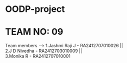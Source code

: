 # OODP-project
# TEAM NO: 09

Team members --> 
1.Jashmi Raji J - RA2412707010026  ||  
2.J D Nivedha - RA2412703010009  ||  
3.Monika R - RA2412707010001
 
